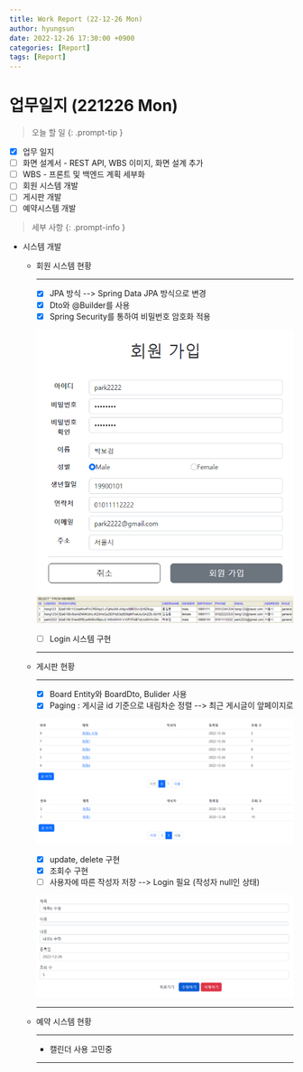 ```yaml
---
title: Work Report (22-12-26 Mon)
author: hyungsun
date: 2022-12-26 17:30:00 +0900
categories: [Report]
tags: [Report]
---
```


# 업무일지 (221226 Mon)

> 오늘 할 일
{: .prompt-tip }
  + [x] 업무 일지
  + [ ] 화면 설계서 - REST API, WBS 이미지, 화면 설계 추가
  + [ ] WBS - 프론트 및 백엔드 계획 세부화
  + [ ] 회원 시스템 개발
  + [ ] 게시판 개발
  + [ ] 예약시스템 개발

> 세부 사항
{: .prompt-info }
- 시스템 개발
   - 회원 시스템 현황

      ---
      + [x] JPA 방식 --> Spring Data JPA 방식으로 변경
      + [x] Dto와 @Builder를 사용
      + [x] Spring Security를 통하여 비밀번호 암호화 적용

      ![MemberService Test](/assets/img/screenshot/join.png)
      ![MemberService Test](/assets/img/screenshot/joinDb.png)
      + [ ] Login 시스템 구현

      ---

   - 게시판 현황

      ---
      + [x] Board Entity와 BoardDto, Bulider 사용
      + [x] Paging : 게시글 id 기준으로 내림차순 정렬 --> 최근 게시글이 앞페이지로

      ![MemberService Test](/assets/img/screenshot/boardList.png)
      ![MemberService Test](/assets/img/screenshot/boardList2.png)
      + [x] update, delete 구현
      + [x] 조회수 구현
      + [ ] 사용자에 따른 작성자 저장 --> Login 필요 (작성자 null인 상태)

      ![MemberService Test](/assets/img/screenshot/boardview.png)

      ---
   - 예약 시스템 현황

      ---
      - 캘린더 사용 고민중
      
      ---